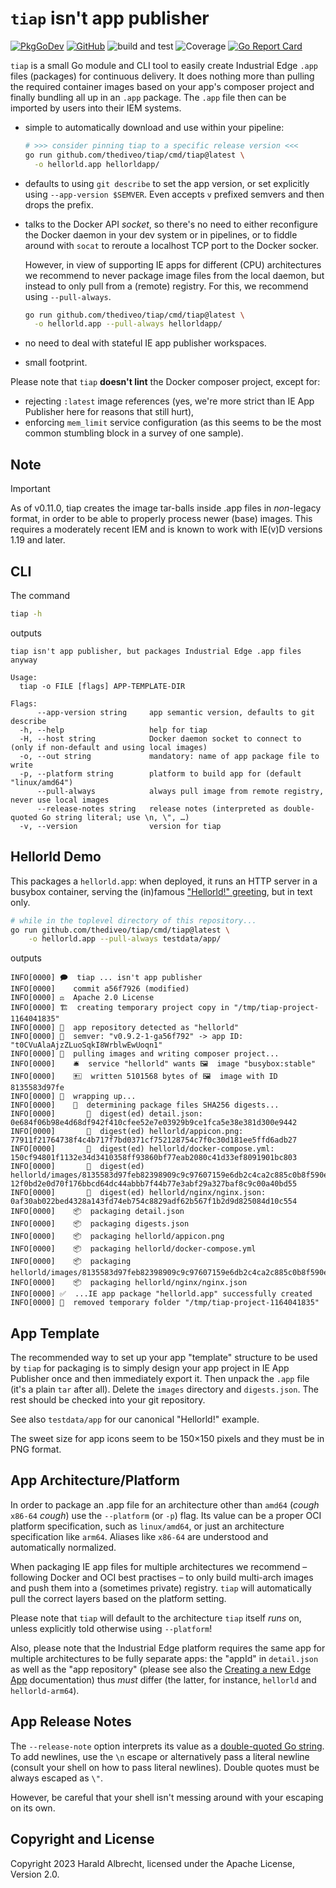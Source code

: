 # `tiap` isn't app publisher

[![PkgGoDev](https://img.shields.io/badge/-reference-blue?logo=go&logoColor=white&labelColor=505050)](https://pkg.go.dev/github.com/thediveo/tiap)
[![GitHub](https://img.shields.io/github/license/thediveo/tiap)](https://img.shields.io/github/license/thediveo/tiap)
![build and test](https://github.com/thediveo/tiap/workflows/build%20and%20test/badge.svg?branch=master)
![Coverage](https://img.shields.io/badge/Coverage-93.2%25-brightgreen)
[![Go Report Card](https://goreportcard.com/badge/github.com/thediveo/tiap)](https://goreportcard.com/report/github.com/thediveo/tiap)

`tiap` is a small Go module and CLI tool to easily create Industrial Edge `.app`
files (packages) for continuous delivery. It does nothing more than pulling the
required container images based on your app's composer project and finally
bundling all up in an `.app` package. The `.app` file then can be imported by
users into their IEM systems.

- simple to automatically download and use within your pipeline:
  ```bash
  # >>> consider pinning tiap to a specific release version <<<
  go run github.com/thediveo/tiap/cmd/tiap@latest \
    -o hellorld.app hellorldapp/
  ```
- defaults to using `git describe` to set the app version, or set explicitly
  using `--app-version $SEMVER`. Even accepts `v` prefixed semvers and then
  drops the prefix.

- talks to the Docker API _socket_, so there's no need to either reconfigure the
  Docker daemon in your dev system or in pipelines, or to fiddle around with
  `socat` to reroute a localhost TCP port to the Docker socker.

  However, in view of supporting IE apps for different (CPU) architectures we
  recommend to never package image files from the local daemon, but instead to
  only pull from a (remote) registry. For this, we recommend using
  `--pull-always`.

  ```bash
  go run github.com/thediveo/tiap/cmd/tiap@latest \
    -o hellorld.app --pull-always hellorldapp/
  ```
  
- no need to deal with stateful IE app publisher workspaces.

- small footprint.

Please note that `tiap` **doesn't lint** the Docker composer project, except
for:
- rejecting `:latest` image references (yes, we're more strict than IE App
    Publisher here for reasons that still hurt),
- enforcing `mem_limit` service configuration (as this seems to be the most
  common stumbling block in a survey of one sample).

## Note

> [!IMPORTANT]
> As of v0.11.0, tiap creates the image tar-balls inside .app files in
> _non_-legacy format, in order to be able to properly process newer (base)
> images. This requires a moderately recent IEM and is known to work with
> IE(v)D versions 1.19 and later.

## CLI

The command

```bash
tiap -h
```

outputs

```text
tiap isn't app publisher, but packages Industrial Edge .app files anyway

Usage:
  tiap -o FILE [flags] APP-TEMPLATE-DIR

Flags:
      --app-version string     app semantic version, defaults to git describe
  -h, --help                   help for tiap
  -H, --host string            Docker daemon socket to connect to (only if non-default and using local images)
  -o, --out string             mandatory: name of app package file to write
  -p, --platform string        platform to build app for (default "linux/amd64")
      --pull-always            always pull image from remote registry, never use local images
      --release-notes string   release notes (interpreted as double-quoted Go string literal; use \n, \", …)
  -v, --version                version for tiap
```

## Hellorld Demo

This packages a `hellorld.app`: when deployed, it runs an HTTP server in a
busybox container, serving the (in)famous ["Hellorld!"
greeting](https://www.youtube.com/watch?v=_j2L6nkO8MQ&t=1053s), but in text
only.

```bash
# while in the toplevel directory of this repository...
go run github.com/thediveo/tiap/cmd/tiap@latest \
    -o hellorld.app --pull-always testdata/app/
```

outputs

```text
INFO[0000] 🗩  tiap ... isn't app publisher              
INFO[0000]    commit a56f7926 (modified)                
INFO[0000] ⚖  Apache 2.0 License                        
INFO[0000] 🏗  creating temporary project copy in "/tmp/tiap-project-1164041835" 
INFO[0000] 🫙  app repository detected as "hellorld"     
INFO[0000] 📛  semver: "v0.9.2-1-ga56f792" -> app ID: "t0CVuAlaAjzZLuoSqkI8WrblwEwUoqn1" 
INFO[0000] 🚚  pulling images and writing composer project... 
INFO[0000]    🛎  service "hellorld" wants 🖼  image "busybox:stable" 
INFO[0000]    🖭  written 5101568 bytes of 🖼  image with ID 8135583d97fe 
INFO[0000] 🌯  wrapping up...                            
INFO[0000]    🧮  determining package files SHA256 digests... 
INFO[0000]       🧮  digest(ed) detail.json: 0e684f06b98e4d68df942f410cfee52e7e03929b9ce1fca5e38e381d300e9442 
INFO[0000]       🧮  digest(ed) hellorld/appicon.png: 77911f21764738f4c4b717f7bd0371cf752128754c7f0c30d181ee5ffd6adb27 
INFO[0000]       🧮  digest(ed) hellorld/docker-compose.yml: 150cf94801f1132e34d3410358ff93860bf77eab2080c41d33ef8091901bc803 
INFO[0000]       🧮  digest(ed) hellorld/images/8135583d97feb82398909c9c97607159e6db2c4ca2c885c0b8f590ee0f9fe90d.tar: 12f0bd2e0d70f176bbcd64dc44abbb7f44b77e3abf29a327baf8c9c00a40bd55 
INFO[0000]       🧮  digest(ed) hellorld/nginx/nginx.json: 0af30ab022bed4328a143fd74eb754c8829adf62b567f1b2d9d825084d10c554 
INFO[0000]    📦  packaging detail.json                  
INFO[0000]    📦  packaging digests.json                 
INFO[0000]    📦  packaging hellorld/appicon.png         
INFO[0000]    📦  packaging hellorld/docker-compose.yml  
INFO[0000]    📦  packaging hellorld/images/8135583d97feb82398909c9c97607159e6db2c4ca2c885c0b8f590ee0f9fe90d.tar 
INFO[0000]    📦  packaging hellorld/nginx/nginx.json    
INFO[0000] ✅  ...IE app package "hellorld.app" successfully created 
INFO[0000] 🧹  removed temporary folder "/tmp/tiap-project-1164041835" 
```

## App Template

The recommended way to set up your app "template" structure to be used by `tiap`
for packaging is to simply design your app project in IE App Publisher once and
then immediately export it. Then unpack the `.app` file (it's a plain `tar`
after all). Delete the `images` directory and `digests.json`. The rest should be
checked into your git repository.

See also `testdata/app` for our canonical "Hellorld!" example.

The sweet size for app icons seem to be 150×150 pixels and they must be in PNG
format.

## App Architecture/Platform

In order to package an .app file for an architecture other than `amd64` (_cough_
`x86-64` _cough_) use the `--platform` (or `-p`) flag. Its value can be a proper
OCI platform specification, such as `linux/amd64`, or just an architecture
specification like `arm64`. Aliases like `x86-64` are understood and
automatically normalized.

When packaging IE app files for multiple architectures we recommend – following
Docker and OCI best practises – to only build multi-arch images and push them
into a (sometimes private) registry. `tiap` will automatically pull the correct
layers based on the platform setting.

Please note that `tiap` will default to the architecture `tiap` itself _runs_
on, unless explicitly told otherwise using `--platform`!

Also, please note that the Industrial Edge platform requires the same app for
multiple architectures to be fully separate apps: the "appId" in `detail.json`
as well as the "app repository" (please see also the [Creating a new Edge
App](https://docs.eu1.edge.siemens.cloud/develop_an_application/ieap/creating_a_new_edge_app.html)
documentation) thus _must_ differ (the latter, for instance, `hellorld` and
`hellorld-arm64`). 

## App Release Notes

The `--release-note` option interprets its value as a [double-quoted Go
string](https://go.dev/ref/spec#String_literals). To add newlines, use the `\n`
escape or alternatively pass a literal newline (consult your shell on how to
pass literal newlines). Double quotes must be always escaped as `\"`.

However, be careful that your shell isn't messing around with your escaping on
its own.

## Copyright and License

Copyright 2023 Harald Albrecht, licensed under the Apache License, Version 2.0.
